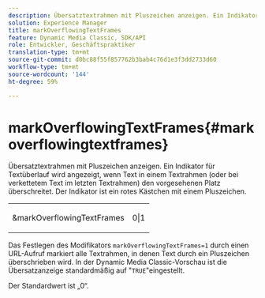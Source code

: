 ```yaml
---
description: Übersatztextrahmen mit Pluszeichen anzeigen. Ein Indikator für Textüberlauf wird angezeigt, wenn Text in einem Textrahmen (oder bei verkettetem Text im letzten Textrahmen) den vorgesehenen Platz überschreitet. Der Indikator ist ein rotes Kästchen mit einem Pluszeichen.
solution: Experience Manager
title: markOverflowingTextFrames
feature: Dynamic Media Classic, SDK/API
role: Entwickler, Geschäftspraktiker
translation-type: tm+mt
source-git-commit: d0bc88f55f857762b3bab4c76d1e3f3dd2733d60
workflow-type: tm+mt
source-wordcount: '144'
ht-degree: 59%

---
```



# markOverflowingTextFrames{#markoverflowingtextframes}

Übersatztextrahmen mit Pluszeichen anzeigen. Ein Indikator für Textüberlauf wird angezeigt, wenn Text in einem Textrahmen (oder bei verkettetem Text im letzten Textrahmen) den vorgesehenen Platz überschreitet. Der Indikator ist ein rotes Kästchen mit einem Pluszeichen.

<table id="simpletable_F17FD29EB52043BF9000923ED5195A26"> 
 <tr class="strow"> 
  <td class="stentry"> <p><span class="codeph"> &amp;markOverflowingTextFrames</span> </p> </td> 
  <td class="stentry"> <p>0|1 </p></td> 
 </tr> 
</table>

Das Festlegen des Modifikators `markOverflowingTextFrames=1` durch einen URL-Aufruf markiert alle Textrahmen, in denen Text durch ein Pluszeichen überschrieben wird. In der Dynamic Media Classic-Vorschau ist die Übersatzanzeige standardmäßig auf &quot;`TRUE`&quot;eingestellt.

Der Standardwert ist „0“.
